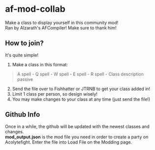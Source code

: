 # af-mod-collab

Make a class to display yourself in this community mod!
<br>
Ran by Alzarath's AFCompiler! Make sure to thank him!

## How to join?
It's quite simple!
1. Make a class in this format: 
> A spell - Q spell - W spell - E spell - R spell - Class description passive
2. Send the file over to Fishhatter or JTRNB to get your class added in!
4. Limit 1 class per person, so design wisely!
5. You may make changes to your class at any time (just send the file!)

## Github Info
Once in a while, the github will be updated with the newest classes and changes. 
<br>
**mod_output.json** is the mod file you need in order to create a party on Acolytefight.
Enter the file into Load File on the Modding page.
